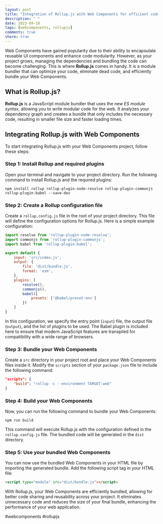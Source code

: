 ```yaml
---
layout: post
title: "Integration of Rollup.js with Web Components for efficient code sharing and reusability"
description: " "
date: 2023-09-18
tags: [webcomponents, rollupjs]
comments: true
share: true
---
```


Web Components have gained popularity due to their ability to encapsulate reusable UI components and enhance code modularity. However, as your project grows, managing the dependencies and bundling the code can become challenging. This is where **Rollup.js** comes in handy. It is a module bundler that can optimize your code, eliminate dead code, and efficiently bundle your Web Components.

## What is Rollup.js?

**Rollup.js** is a JavaScript module bundler that uses the new *ES module syntax*, allowing you to write modular code for the web. It analyzes your dependency graph and creates a bundle that only includes the necessary code, resulting in smaller file size and faster loading times.

## Integrating Rollup.js with Web Components

To start integrating Rollup.js with your Web Components project, follow these steps:

### Step 1: Install Rollup and required plugins

Open your terminal and navigate to your project directory. Run the following command to install Rollup.js and the required plugins:

```
npm install rollup rollup-plugin-node-resolve rollup-plugin-commonjs rollup-plugin-babel --save-dev
```

### Step 2: Create a Rollup configuration file

Create a `rollup.config.js` file in the root of your project directory. This file will define the configuration options for Rollup.js. Here is a simple example configuration:

```javascript
import resolve from 'rollup-plugin-node-resolve';
import commonjs from 'rollup-plugin-commonjs';
import babel from 'rollup-plugin-babel';

export default {
    input: 'src/index.js',
    output: {
        file: 'dist/bundle.js',
        format: 'esm',
    },
    plugins: [
        resolve(),
        commonjs(),
        babel({
            presets: ['@babel/preset-env']
        })
    ]
}
```

In this configuration, we specify the entry point (`input`) file, the output file (`output`), and the list of plugins to be used. The Babel plugin is included here to ensure that modern JavaScript features are transpiled for compatibility with a wide range of browsers.

### Step 3: Bundle your Web Components

Create a `src` directory in your project root and place your Web Components files inside it. Modify the `scripts` section of your `package.json` file to include the following command:

```json
"scripts": {
    "build": "rollup -c --environment TARGET:web"
}
```

### Step 4: Build your Web Components

Now, you can run the following command to bundle your Web Components:

```
npm run build
```

This command will execute Rollup.js with the configuration defined in the `rollup.config.js` file. The bundled code will be generated in the `dist` directory.

### Step 5: Use your bundled Web Components

You can now use the bundled Web Components in your HTML file by importing the generated bundle. Add the following script tag in your HTML file:

```html
<script type="module" src="dist/bundle.js"></script>
```

With Rollup.js, your Web Components are efficiently bundled, allowing for better code sharing and reusability across your project. It eliminates unnecessary code and reduces the size of your final bundle, enhancing the performance of your web application.

#webcomponents #rollupjs
